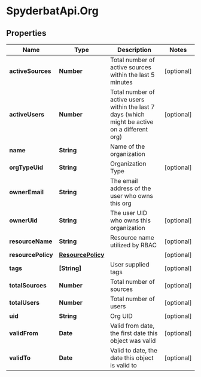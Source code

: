 # SpyderbatApi.Org

## Properties

Name | Type | Description | Notes
------------ | ------------- | ------------- | -------------
**activeSources** | **Number** | Total number of active sources within the last 5 minutes | [optional] 
**activeUsers** | **Number** | Total number of active users within the last 7 days (which might be active on a different org) | [optional] 
**name** | **String** | Name of the organization | 
**orgTypeUid** | **String** | Organization Type | [optional] 
**ownerEmail** | **String** | The email address of the user who owns this org | 
**ownerUid** | **String** | The user UID who owns this organization | [optional] 
**resourceName** | **String** | Resource name utilized by RBAC | [optional] 
**resourcePolicy** | [**ResourcePolicy**](ResourcePolicy.md) |  | [optional] 
**tags** | **[String]** | User supplied tags | [optional] 
**totalSources** | **Number** | Total number of sources | [optional] 
**totalUsers** | **Number** | Total number of users | [optional] 
**uid** | **String** | Org UID | [optional] 
**validFrom** | **Date** | Valid from date, the first date this object was valid | [optional] 
**validTo** | **Date** | Valid to date, the date this object is valid to | [optional] 


